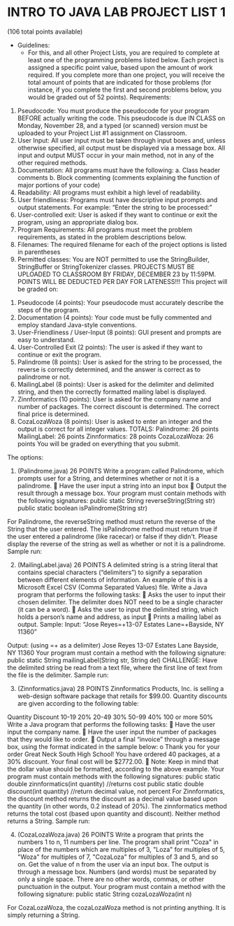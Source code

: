 # INTRO TO JAVA LAB PROJECT LIST 1
(106 total points available)

- Guidelines:
  - For this, and all other Project Lists, you are required to complete at least one of the programming problems listed below. Each project
is assigned a specific point value, based upon the amount of work required. If you complete more than one project, you will receive
the total amount of points that are indicated for those problems (for instance, if you complete the first and second problems below, you
would be graded out of 52 points).
Requirements:
1) Pseudocode: You must produce the pseudocode for your program BEFORE actually writing the code. This pseudocode is due
IN CLASS on Monday, November 28, and a typed (or scanned) version must be uploaded to your Project List #1
assignment on Classroom.
2) User Input: All user input must be taken through input boxes and, unless otherwise specified, all output must be displayed via
a message box. All input and output MUST occur in your main method, not in any of the other required methods.
3) Documentation: All programs must have the following:
a. Class header comments
b. Block commenting (comments explaining the function of major portions of your code)
4) Readability: All programs must exhibit a high level of readability.
5) User friendliness: Programs must have descriptive input prompts and output statements. For example: “Enter the string to be
processed:”
6) User-controlled exit: User is asked if they want to continue or exit the program, using an appropriate dialog box.
7) Program Requirements: All programs must meet the problem requirements, as stated in the problem descriptions below.
8) Filenames: The required filename for each of the project options is listed in parentheses
9) Permitted classes: You are NOT permitted to use the StringBuilder, StringBuffer or StringTokenizer
classes.
PROJECTS MUST BE UPLOADED TO CLASSROOM BY FRIDAY, DECEMBER 23 by 11:59PM.
POINTS WILL BE DEDUCTED PER DAY FOR LATENESS!!!
This project will be graded on:
1. Pseudocode (4 points): Your pseudocode must accurately describe the steps of the program.
2. Documentation (4 points): Your code must be fully commented and employ standard Java-style
conventions.
3. User-Friendliness / User-Input (8 points): GUI present and prompts are easy to understand.
4. User-Controlled Exit (2 points): The user is asked if they want to continue or exit the program.
5. Palindrome (8 points): User is asked for the string to be processed, the reverse is correctly
determined, and the answer is correct as to palindrome or not.
6. MailingLabel (8 points): User is asked for the delimiter and delimited string, and then the correctly
formatted mailing label is displayed.
7. Zinnformatics (10 points): User is asked for the company name and number of packages. The correct
discount is determined. The correct final price is determined.
8. CozaLozaWoza (8 points): User is asked to enter an integer and the output is correct for all integer
values.
TOTALS:
Palindrome: 26 points
MailingLabel: 26 points
Zinnformatics: 28 points
CozaLozaWoza: 26 points
You will be graded on everything that you submit.

The options:
1) (Palindrome.java) 26 POINTS
Write a program called Palindrome, which prompts user for a String, and determines whether or not it is a palindrome.
 Have the user input a string into an input box
 Output the result through a message box.
Your program must contain methods with the following signatures:
public static String reverseString(String str)
public static boolean isPalindrome(String str)

For Palindrome, the reverseString method must return the reverse of the String that the user entered. The
isPalindrome method must return true if the user entered a palindrome (like racecar) or false if they didn&#39;t. Please display the
reverse of the string as well as whether or not it is a palindrome.
Sample run:

2) (MailingLabel.java) 26 POINTS
A delimited string is a string literal that contains special characters (“delimiters”) to signify a separation between different
elements of information. An example of this is a Microsoft Excel CSV (Comma Separated Values) file.
Write a Java program that performs the following tasks:
 Asks the user to input their chosen delimiter. The delimiter does NOT need to be a single character (it can be a word).
 Asks the user to input the delimited string, which holds a person’s name and address, as input
 Prints a mailing label as output.
Sample: Input: “Jose Reyes=+13-07 Estates Lane=+Bayside, NY 11360”

Output: (using =+ as a delimiter)
Jose Reyes
13-07 Estates Lane
Bayside, NY 11360
Your program must contain a method with the following signature:
public static String mailingLabel(String str, String del)
CHALLENGE:
Have the delimited string be read from a text file, where the first line of text from the file is the delimiter.
Sample run:

3) (Zinnformatics.java) 28 POINTS
Zinnformatics Products, Inc. is selling a web-design software package that retails for $99.00. Quantity discounts are given
according to the following table:

Quantity Discount
10-19 20%
20-49 30%
50-99 40%
100 or more 50%
Write a Java program that performs the following tasks:
 Have the user input the company name.
 Have the user input the number of packages that they would like to order.
 Output a final “invoice” through a message box, using the format indicated in the sample below:
o Thank you for your order Great Neck South High School! You have ordered 40
packages, at a 30% discount. Your final cost will be $2772.00.
 Note: Keep in mind that the dollar value should be formatted, according to the above example.
Your program must contain methods with the following signatures:
public static double zinnformatics(int quantity) //returns cost
public static double discount(int quantity) //return decimal value, not percent
For Zinnformatics, the discount method returns the discount as a decimal value based upon the quantity (in other words, 0.2
instead of 20%). The zinnformatics method returns the total cost (based upon quantity and discount). Neither method returns a
String.
Sample run:

4) (CozaLozaWoza.java) 26 POINTS
Write a program that prints the numbers 1 to n, 11 numbers per line. The program shall print &quot;Coza&quot; in place of the numbers
which are multiples of 3, &quot;Loza&quot; for multiples of 5, &quot;Woza&quot; for multiples of 7, &quot;CozaLoza&quot; for multiples of 3 and 5, and so
on. Get the value of n from the user via an input box. The output is through a message box. Numbers (and words) must be
separated by only a single space. There are no other words, commas, or other punctuation in the output.
Your program must contain a method with the following signature:
public static String cozaLozaWoza(int n)

For CozaLozaWoza, the cozaLozaWoza method is not printing anything. It is simply returning a String.
